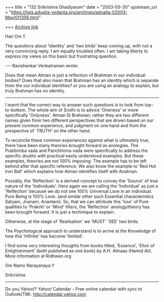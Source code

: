 +++
title = "132 Srikrishna Ghadiyaram"
date = "2003-05-30"
upstream_url = "https://lists.advaita-vedanta.org/archives/advaita-l/2003-May/011356.html"

+++
[Archive link](https://lists.advaita-vedanta.org/archives/advaita-l/2003-May/011356.html)

Hari Om !!

The questions about 'Identity' and 'two birds' keep
coming up, with not a very convincing reply. I am
equally troubled often. I am taking liberty to express
my views on this basic but frustrating question.

--- Ravishankar Venkatraman <sunlike at hotmail.com>
wrote:

Does that mean Atman is just a reflection of Brahman
in our individual bodies?
Does that also mean that Brahman has an identity which
is separate from the our individual identities? or you
are using an analogy to explain, but truly Brahman has
no identity.

---------

I learnt that the correct way to answer such questions
is to look from top-to-bottom. The whole aim of Sruthi
is to advice 'Oneness' or more specifically
'Onlyness'. Atman IS Brahman; rather they are two
different names given from two different perspectives
that are driven based on our present common
experience, and judgment on one hand and from the
prespective of 'TRUTH' on the other hand.

To reconcile these common experiences against what is
ultimately true, there have been many theories brought
forward as anologies. The Pratibimba vada and
Parichhinna vada were specifically to address the
specific doubts with practical easily understood
examples. But these examples, theories are not 100%
imposing. The example has to be left behind after that
specific reference. We also know the example to 'Red
Hot Iron Ball' which explains how Atman identifies
itself with Anatman.

Possibly, the 'Reflection' is a derived concept to
convey the 'Source' of true nature of the
'Individuals'. Here again we are calling the
'Individual' as just a 'Reflection' because we do not
see 100% Universal Love in an individual. Pure Being
is 100% Love. (and similar other such Essential
characteristics Satyam, Jnanam, Anantam). So, that we
can attribute this 'loss' of Pure qualities to
'Prakriti' or 'Mind' filters, the 'Reflection'
anology/theory has been brought forward. It is just a
techinique to explain.

Otherwise, at the stage of 'Realisation' we 'MUST'
'SEE' two birds. 

The Psychological approach to understand is to arrive
at the Knowledge of how this 'Infinite' has become
'limited'.

I find some very interesting thoughts from books
titled, 'Essence', 'Elixir of Enlightenment' (both
published as one book) by A.H. Almaas (Hamid Ali).
More information at Ridhwan.org

Om Namo Narayanaya !!

Srikrishna




__________________________________
Do you Yahoo!?
Yahoo! Calendar - Free online calendar with sync to Outlook(TM).
http://calendar.yahoo.com

